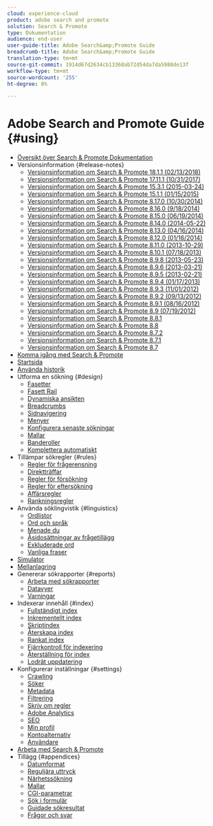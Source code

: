 ```yaml
---
cloud: experience-cloud
product: adobe search and promote
solution: Search & Promote
type: Dokumentation
audience: end-user
user-guide-title: Adobe Search&amp;Promote Guide
breadcrumb-title: Adobe Search&amp;Promote Guide
translation-type: tm+mt
source-git-commit: 1914d67d2634cb13368ab72d54da7da5988de13f
workflow-type: tm+mt
source-wordcount: '255'
ht-degree: 0%

---
```



# Adobe Search and Promote Guide {#using}

<!-- + Attention {#attention}
  + [Adobe Search&amp;Promote End-of-Service Announcement](sp-eol.md) -->
+ [Översikt över Search &amp; Promote Dokumentation](sp-home.md)
+ Versionsinformation {#release-notes}
   + [Versionsinformation om Search &amp; Promote 18.1.1 (02/13/2018)](c-searchpromote-release-notes/c-rn-02-13-18-version-1811.md)
   + [Versionsinformation om Search &amp; Promote 17.11.1 (10/31/2017)](c-searchpromote-release-notes/c-rn-10-31-17-version-1711.md)
   + [Versionsinformation om Search &amp; Promote 15.3.1 (2015-03-24)](c-searchpromote-release-notes/c-rn-03-19-15-version-153.md)
   + [Versionsinformation om Search &amp; Promote 15.1.1 (01/15/2015)](c-searchpromote-release-notes/c-rn-01-15-15-version-151.md)
   + [Versionsinformation om Search &amp; Promote 8.17.0 (10/30/2014)](c-searchpromote-release-notes/c-rn-10-30-14-version-817.md)
   + [Versionsinformation om Search &amp; Promote 8.16.0 (9/18/2014)](c-searchpromote-release-notes/c-rn-09-18-14-version-816.md)
   + [Versionsinformation om Search &amp; Promote 8.15.0 (06/19/2014)](c-searchpromote-release-notes/c-rn-06-19-14-version-815.md)
   + [Versionsinformation om Search &amp; Promote 8.14.0 (2014-05-22)](c-searchpromote-release-notes/c-rn-05-22-14-version-814.md)
   + [Versionsinformation om Search &amp; Promote 8.13.0 (04/16/2014)](c-searchpromote-release-notes/c-rn-04-16-14-version-813.md)
   + [Versionsinformation om Search &amp; Promote 8.12.0 (01/16/2014)](c-searchpromote-release-notes/c-rn-01-16-14-version-812.md)
   + [Versionsinformation om Search &amp; Promote 8.11.0 (2013-10-29)](c-searchpromote-release-notes/c-rn-10-17-13-version-811.md)
   + [Versionsinformation om Search &amp; Promote 8.10.1 (07/18/2013)](c-searchpromote-release-notes/c-rn-07-18-13-version-810.md)
   + [Versionsinformation om Search &amp; Promote 8.9.8 (2013-05-23)](c-searchpromote-release-notes/c-rn-05-23-13-version-898.md)
   + [Versionsinformation om Search &amp; Promote 8.9.6 (2013-03-21)](c-searchpromote-release-notes/c-rn-03-21-13-version-896.md)
   + [Versionsinformation om Search &amp; Promote 8.9.5 (2013-02-21)](c-searchpromote-release-notes/c-rn-02-21-13-version-895.md)
   + [Versionsinformation om Search &amp; Promote 8.9.4 (01/17/2013)](c-searchpromote-release-notes/c-rn-01-17-13-version-894.md)
   + [Versionsinformation om Search &amp; Promote 8.9.3 (11/01/2012)](c-searchpromote-release-notes/c-rn-11-01-12-version-893.md)
   + [Versionsinformation om Search &amp; Promote 8.9.2 (09/13/2012)](c-searchpromote-release-notes/c-rn-09-13-12-version-892.md)
   + [Versionsinformation om Search &amp; Promote 8.9.1 (08/16/2012)](c-searchpromote-release-notes/c-rn-08-16-12-version-891.md)
   + [Versionsinformation om Search &amp; Promote 8.9 (07/19/2012)](c-searchpromote-release-notes/c-rn-07-19-12-version-89.md)
   + [Versionsinformation om Search &amp; Promote 8.8.1](c-searchpromote-release-notes/c-rn-05-31-12-version-881.md)
   + [Versionsinformation om Search &amp; Promote 8.8](c-searchpromote-release-notes/c-rn-04-26-12-version-88.md)
   + [Versionsinformation om Search &amp; Promote 8.7.2](c-searchpromote-release-notes/c-maintenance-release-03-29-12-version-872.md)
   + [Versionsinformation om Search &amp; Promote 8.7.1](c-searchpromote-release-notes/c-maintenance-release-02-23-12-version-871.md)
   + [Versionsinformation om Search &amp; Promote 8.7](c-searchpromote-release-notes/c-maintenance-release-01-19-12-version-870.md)
+ [Komma igång med Search &amp; Promote](c-getting-started.md)
+ [Startsida](c-about-home.md)
+ [Använda historik](t-using-the-history-option.md)
+ Utforma en sökning {#design}
   + [Fasetter](c-about-design-menu/c-about-facets.md)
   + [Fasett Rail](c-about-design-menu/c-about-facet-rails.md)
   + [Dynamiska ansikten](c-about-design-menu/c-about-dynamic-facets.md)
   + [Breadcrumbs](c-about-design-menu/c-about-breadcrumbs.md)
   + [Sidnavigering](c-about-design-menu/c-about-page-navigation.md)
   + [Menyer](c-about-design-menu/c-about-menus.md)
   + [Konfigurera senaste sökningar](c-about-design-menu/t-configuring-recent-searches.md)
   + [Mallar](c-about-design-menu/c-about-templates.md)
   + [Banderoller](c-about-design-menu/c-about-banners.md)
   + [Komplettera automatiskt](c-about-auto-complete.md)
+ Tillämpar sökregler {#rules}
   + [Regler för frågerensning](c-about-rules-menu/c-about-query-cleaning-rules.md)
   + [Direktträffar](c-about-rules-menu/c-about-direct-hits.md)
   + [Regler för försökning](c-about-rules-menu/c-about-pre-search-rules.md)
   + [Regler för eftersökning](c-about-rules-menu/c-about-post-search-rules.md)
   + [Affärsregler](c-about-rules-menu/c-about-business-rules.md)
   + [Rankningsregler](c-about-rules-menu/c-about-ranking-rules.md)
+ Använda söklingvistik {#linguistics}
   + [Ordlistor](c-about-linguistics-menu/c-about-dictionaries.md)
   + [Ord och språk](c-about-linguistics-menu/c-about-words-and-language.md)
   + [Menade du](c-about-linguistics-menu/c-about-did-you-mean.md)
   + [Åsidosättningar av frågetillägg](c-about-linguistics-menu/c-about-query-expansion-overrides.md)
   + [Exkluderade ord](c-about-linguistics-menu/c-about-excluded-words.md)
   + [Vanliga fraser](c-about-linguistics-menu/c-about-common-phrases.md)
+ [Simulator](c-about-simulator.md)
+ [Mellanlagring](c-about-staging.md)
+ Genererar sökrapporter {#reports}
   + [Arbeta med sökrapporter](c-about-reports-menu/c-about-reports-menu.md)
   + [Datavyer](c-about-reports-menu/c-about-data-views.md)
   + [Varningar](c-about-reports-menu/c-about-alerts.md)
+ Indexerar innehåll {#index}
   + [Fullständigt index](c-about-index-menu/c-about-full-index.md)
   + [Inkrementellt index](c-about-index-menu/c-about-incremental-index.md)
   + [Skriptindex](c-about-index-menu/c-about-scripted-index.md)
   + [Återskapa index](c-about-index-menu/c-about-regenerate-index.md)
   + [Rankat index](c-about-index-menu/c-about-re-rank-index.md)
   + [Fjärrkontroll för indexering](c-about-index-menu/c-about-remote-control-for-indexing.md)
   + [Återställning för index](c-about-index-menu/c-about-rollback-for-indexes.md)
   + [Lodrät uppdatering](c-about-index-menu/c-about-vertical-updates.md)
+ Konfigurerar inställningar {#settings}
   + [Crawling](c-about-settings-menu/c-about-crawling-menu.md)
   + [Söker](c-about-settings-menu/c-about-searching-menu.md)
   + [Metadata](c-about-settings-menu/c-about-metadata-menu.md)
   + [Filtrering](c-about-settings-menu/c-about-filtering-menu.md)
   + [Skriv om regler](c-about-settings-menu/c-about-rewrite-rules-menu.md)
   + [Adobe Analytics](c-about-settings-menu/c-about-adobe-analytics-menu.md)
   + [SEO](c-about-settings-menu/c-about-seo.md)
   + [Min profil](c-about-settings-menu/c-about-my-profile-menu.md)
   + [Kontoalternativ](c-about-settings-menu/c-about-account-options-menu.md)
   + [Användare](c-about-settings-menu/c-about-users-menu.md)
+ [Arbeta med Search &amp; Promote](c-about-accounts-menu.md)
+ Tillägg {#appendices}
   + [Datumformat](c-appendices/r-date-formats.md)
   + [Reguljära uttryck](c-appendices/r-regular-expressions.md)
   + [Närhetssökning](c-appendices/r-about-proximity-search.md)
   + [Mallar](c-appendices/c-templates.md)
   + [CGI-parametrar](c-appendices/c-cgiparameters.md)
   + [Sök i formulär](c-appendices/c-searchforms.md)
   + [Guidade sökresultat](c-appendices/c-guidedsearchoutput.md)
   + [Frågor och svar](c-appendices/c-faq.md)
